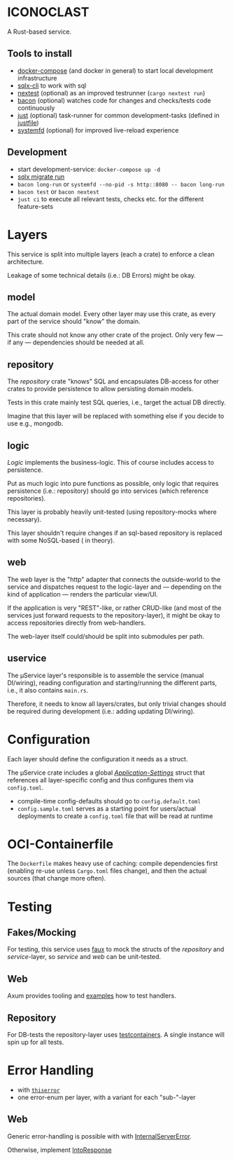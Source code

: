 # ICONOCLAST

A Rust-based service.

## Tools to install

- [docker-compose](https://docs.docker.com/compose/install/) (and docker in general) to start local
  development infrastructure
- [sqlx-cli](https://github.com/launchbadge/sqlx/tree/main/sqlx-cli#sqlx-cli) to work with sql
- [nextest](https://nexte.st/) (optional) as an improved testrunner (`cargo nextest run`)
- [bacon](https://dystroy.org/bacon/) (optional) watches code for changes and checks/tests code
  continuously
- [just](https://just.systems/) (optional) task-runner for common development-tasks (defined
  in [justfile](./justfile))
- [systemfd](https://github.com/mitsuhiko/systemfd) (optional) for improved live-reload experience

## Development

- start development-service: `docker-compose up -d`
- [sqlx migrate run](https://github.com/launchbadge/sqlx/tree/main/sqlx-cli#create-and-run-migrations)
- `bacon long-run` or `systemfd --no-pid -s http::8080 -- bacon long-run`
- `bacon test` or `bacon nextest`
- `just ci` to execute all relevant tests, checks etc. for the different feature-sets

# Layers

This service is split into multiple layers (each a crate) to enforce a clean architecture.

Leakage of some technical details (i.e.: DB Errors) might be okay.

## model

The actual domain model. Every other layer may use this crate, as every part of the service should
"know" the domain.

This crate should not know any other crate of the project. Only very few — if any — dependencies
should be needed at all.

## repository

The *repository* crate "knows" SQL and encapsulates DB-access for other crates to provide
persistence to allow persisting domain models.

Tests in this crate mainly test SQL queries, i.e., target the actual DB directly.

Imagine that this layer will be replaced with something else if you decide to use e.g., mongodb.

## logic

*Logic* implements the business-logic. This of course includes access to persistence.

Put as much logic into pure functions as possible, only logic that requires persistence (i.e.:
repository) should go into services (which reference repositories).

This layer is probably heavily unit-tested (using repository-mocks where necessary).

This layer shouldn't require changes if an sql-based repository is replaced with some NoSQL-based (
in theory).

## web

The *web* layer is the "http" adapter that connects the outside-world to the service and dispatches
request to the logic-layer and — depending on the kind of application — renders the particular
view/UI.

If the application is very "REST"-like, or rather CRUD-like (and most of the services just forward
requests to the
repository-layer), it might be okay to access repositories directly from web-handlers.

The web-layer itself could/should be split into submodules per path.

## uservice

The μService layer's responsible is to assemble the service (manual DI/wiring), reading
configuration and starting/running the different parts, i.e., it also contains `main.rs`.

Therefore, it needs to know all layers/crates, but only trivial changes should be required during
development (i.e.: adding updating DI/wiring).

# Configuration

Each layer should define the configuration it needs as a struct.

The μService crate includes a global [*Application-Settings*](./uservice/src/settings.rs) struct
that references all layer-specific config and thus configures them via `config.toml`.

- compile-time config-defaults should go to `config.default.toml`
- `config.sample.toml` serves as a starting point for users/actual deployments to create a
  `config.toml` file that will be read at runtime

# OCI-Containerfile

The `Dockerfile` makes heavy use of caching: compile dependencies first (enabling re-use unless
`Cargo.toml` files change), and then the actual sources (that change more often).

# Testing

## Fakes/Mocking

For testing, this service uses [faux](https://docs.rs/faux/latest/faux/) to mock the structs of the
*repository* and *service*-layer, so *service* and *web* can be unit-tested.

## Web

Axum provides tooling
and [examples](https://github.com/tokio-rs/axum/blob/main/examples/testing/src/main.rs) how to test
handlers.

## Repository

For DB-tests the repository-layer
uses [testcontainers](https://docs.rs/testcontainers/latest/testcontainers/index.html). A single
instance will
spin up for all tests.

# Error Handling

- with [`thiserror`](https://docs.rs/thiserror/latest/thiserror/)
- one error-enum per layer, with a variant for each "sub-"-layer

## Web

Generic error-handling is possible with
with [InternalServerError](https://docs.rs/axum-extra/latest/axum_extra/response/struct.InternalServerError.html).

Otherwise,
implement [IntoResponse](https://github.com/tokio-rs/axum/blob/main/examples/error-handling/src/main.rs#L158-L186)